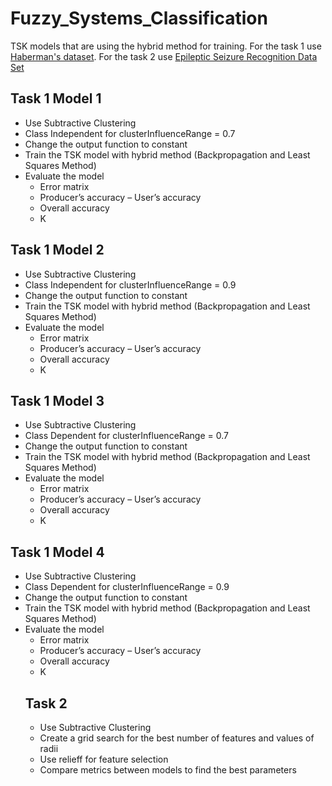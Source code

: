 # Fuzzy_Systems_Classification
TSK models that are using the hybrid method for training.
For the task 1 use [Haberman's dataset](https://archive.ics.uci.edu/ml/datasets/Haberman's+Survival).
For the task 2 use [Epileptic Seizure Recognition Data Set](https://archive.ics.uci.edu/ml/datasets/Epileptic+Seizure+Recognition)
## Task 1  Model 1
- Use Subtractive Clustering 
- Class Independent for clusterInfluenceRange = 0.7
- Change the output function to constant
- Train the TSK model with hybrid method (Backpropagation and Least Squares Method)
- Evaluate the model
  - Error matrix
  - Producer’s accuracy – User’s accuracy
  - Overall accuracy
  - K
## Task 1  Model 2
- Use Subtractive Clustering 
- Class Independent for clusterInfluenceRange = 0.9
- Change the output function to constant
- Train the TSK model with hybrid method (Backpropagation and Least Squares Method)
- Evaluate the model
  - Error matrix
  - Producer’s accuracy – User’s accuracy
  - Overall accuracy
  - K
## Task 1  Model 3
- Use Subtractive Clustering 
- Class Dependent for clusterInfluenceRange = 0.7
- Change the output function to constant
- Train the TSK model with hybrid method (Backpropagation and Least Squares Method)
- Evaluate the model
  - Error matrix
  - Producer’s accuracy – User’s accuracy
  - Overall accuracy
  - K
## Task 1  Model 4
- Use Subtractive Clustering 
- Class Dependent for clusterInfluenceRange = 0.9
- Change the output function to constant
- Train the TSK model with hybrid method (Backpropagation and Least Squares Method)
- Evaluate the model
  - Error matrix
  - Producer’s accuracy – User’s accuracy
  - Overall accuracy
  - K
  ## Task 2
  - Use Subtractive Clustering 
  - Create a grid search for the best number of features and values of radii
  - Use relieff for feature selection
  - Compare metrics between models to find the best parameters
